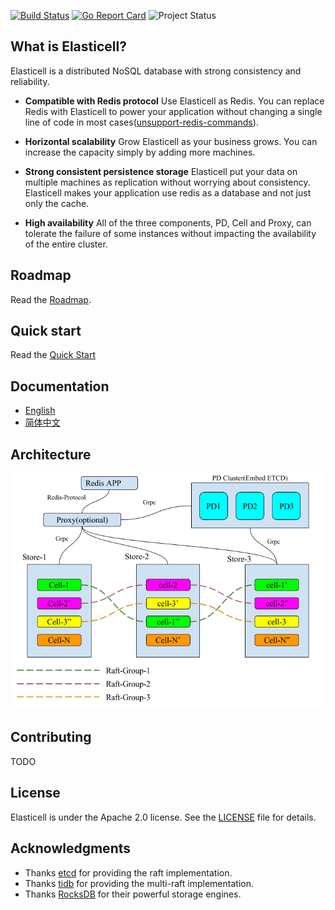 [![Build Status](https://travis-ci.org/deepfabric/elasticell.svg?branch=master)](https://travis-ci.org/deepfabric/elasticell)
[![Go Report Card](https://goreportcard.com/badge/github.com/deepfabric/elasticell)](https://goreportcard.com/report/github.com/deepfabric/elasticell)
![Project Status](https://img.shields.io/badge/status-alpha-yellow.svg)

## What is Elasticell?

Elasticell is a distributed NoSQL database with strong consistency and reliability.

- __Compatible with Redis protocol__
Use Elasticell as Redis. You can replace Redis with Elasticell to power your application without changing a single line of code in most cases([unsupport-redis-commands](./docs/unsupport-command.md)).

- __Horizontal scalability__
Grow Elasticell as your business grows. You can increase the capacity simply by adding more machines.

- __Strong consistent persistence storage__
Elasticell put your data on multiple machines as replication without worrying about consistency. Elasticell makes your application use redis as a database and not just only the cache.

- __High availability__
All of the three components, PD, Cell and Proxy, can tolerate the failure of some instances without impacting the availability of the entire cluster.


## Roadmap

Read the [Roadmap](./docs/ROADMAP.md).

## Quick start

Read the [Quick Start](./docs/user-guide/quick-start.md)

## Documentation

+ [English](http://elasticell.readthedocs.io/en/latest/)
+ [简体中文](http://elasticell.readthedocs.io/zh/latest/)

## Architecture

![architecture](./docs/imgs/architecture.png)

## Contributing

TODO

## License

Elasticell is under the Apache 2.0 license. See the [LICENSE](./LICENSE) file for details.

## Acknowledgments

- Thanks [etcd](https://github.com/coreos/etcd) for providing the raft implementation.
- Thanks [tidb](https://github.com/pingcap/tidb) for providing the multi-raft implementation.
- Thanks [RocksDB](https://github.com/facebook/rocksdb) for their powerful storage engines.